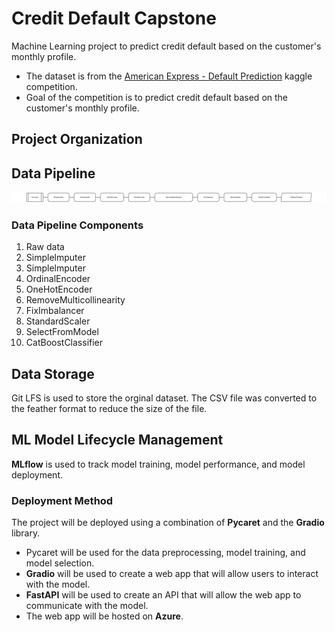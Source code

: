 Credit Default Capstone
==============================

Machine Learning project to predict credit default based on the customer's monthly profile.

- The dataset is from the [American Express - Default Prediction](https://www.kaggle.com/competitions/amex-default-prediction/overview)  kaggle competition. 
- Goal of the competition is to predict credit default based on the customer's monthly profile.

## Project Organization

## Data Pipeline

![Data Pipeline](/Documentation/images/data-pipline%2007-12-2023.png)

### Data Pipeline Components
1. Raw data 
2. Simplelmputer 
3. Simplelmputer 
4. OrdinalEncoder 
5. OneHotEncoder
6. RemoveMulticollinearity 
7. FixImbalancer 
8. StandardScaler
9. SelectFromModel 
10. CatBoostClassifier

## Data Storage

Git LFS is used to store the orginal dataset. The CSV file was converted to the feather format to reduce the size of the file. 

## ML Model Lifecycle Management

**MLflow** is used to track model training, model performance, and model deployment.


### Deployment Method

The project will be deployed using a combination of **Pycaret** and the **Gradio** library. 
* Pycaret will be used for the data preprocessing, model training, and model selection.
* **Gradio** will be used to create a web app that will allow users to interact with the model. 
* **FastAPI** will be used to create an API that will allow the web app to communicate with the model.
* The web app will be hosted on **Azure**.